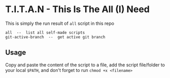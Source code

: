 # T.I.T.A.N - This Is The All (I) Need

This is simply the run result of `all` script in this repo

```
all  --  list all self-made scripts
git-active-branch  --  get active git branch
```

## Usage

Copy and paste the content of the script to a file, add the script file/folder to your local `$PATH`, and don't forget to run `chmod +x <filename>`
